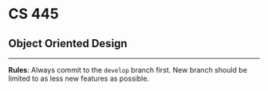 # CS 445
## Object Oriented Design
---
__Rules__: Always commit to the ```develop``` branch first. New branch should be limited to as less new features as possible.